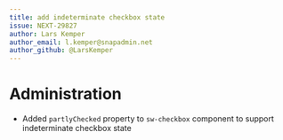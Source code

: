 ```yaml
---
title: add indeterminate checkbox state
issue: NEXT-29827
author: Lars Kemper
author_email: l.kemper@snapadmin.net
author_github: @LarsKemper
---
```

# Administration
* Added `partlyChecked` property to `sw-checkbox` component to support indeterminate checkbox state
